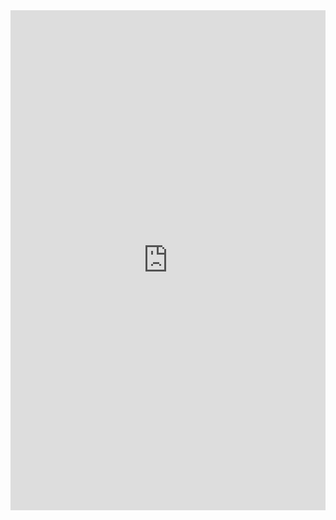 <iframe src="https://calendar.google.com/calendar/embed?&mode=WEEK&title=Tim%20Hsiung%20(public)&src=bear890707%40gmail.com&ctz=Asia%2FTaipei" style="border: 0" width="100%" height="800" frameborder="0" scrolling="no"></iframe>
